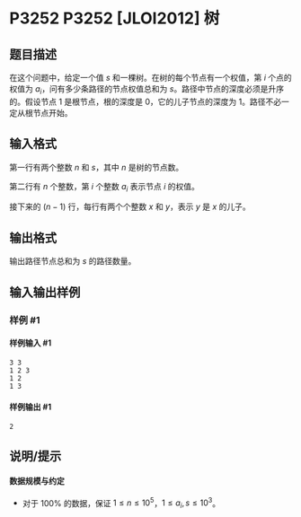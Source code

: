 # P3252 P3252 [JLOI2012] 树

## 题目描述

在这个问题中，给定一个值 $s$ 和一棵树。在树的每个节点有一个权值，第 $i$ 个点的权值为 $a_i$，问有多少条路径的节点权值总和为 $s$。路径中节点的深度必须是升序的。假设节点 $1$ 是根节点，根的深度是 $0$，它的儿子节点的深度为 $1$。路径不必一定从根节点开始。

## 输入格式

第一行有两个整数 $n$ 和 $s$，其中 $n$ 是树的节点数。 

第二行有 $n$ 个整数，第 $i$ 个整数 $a_i$ 表示节点 $i$ 的权值。

接下来的 $(n-1)$ 行，每行有两个个整数 $x$ 和 $y$，表示 $y$ 是 $x$ 的儿子。

## 输出格式

输出路径节点总和为 $s$ 的路径数量。


## 输入输出样例

### 样例 #1

#### 样例输入 #1

```
3 3
1 2 3
1 2
1 3
```

#### 样例输出 #1

```
2
```

## 说明/提示

#### 数据规模与约定

- 对于 $100\%$ 的数据，保证 $1 \leq n \leq 10^5$，$1 \leq a_i, s \leq 10^3$。
